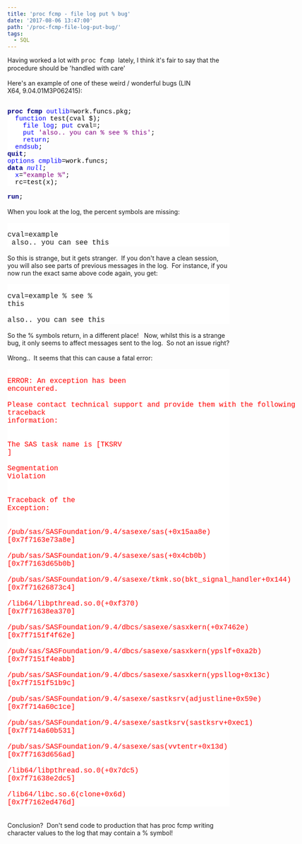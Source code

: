 ```yaml
---
title: 'proc fcmp - file log put % bug'
date: '2017-08-06 13:47:00'
path: '/proc-fcmp-file-log-put-bug/'
tags:
  - SQL
---
```


Having worked a lot with <span style="font-family: Courier New, Courier, monospace;">proc fcmp </span>lately, I think it's fair to say that the procedure should be 'handled with care'<br /><br />Here's an example of one of these weird / wonderful bugs (LIN X64,&nbsp;9.04.01M3P062415):<br /><br /><div style="mso-layout-grid-align: none; mso-pagination: none; text-autospace: none;"><b><span lang="EN-US" style="background: white; color: navy; font-family: &quot;Courier New&quot;; font-size: 11.0pt; mso-bidi-font-family: &quot;Courier New&quot;;">proc</span></b><span lang="EN-US" style="background: white; color: black; font-family: &quot;Courier New&quot;; font-size: 11.0pt; mso-bidi-font-family: &quot;Courier New&quot;;"> </span><b><span lang="EN-US" style="background: white; color: navy; font-family: &quot;Courier New&quot;; font-size: 11.0pt; mso-bidi-font-family: &quot;Courier New&quot;;">fcmp</span></b><span lang="EN-US" style="background: white; color: black; font-family: &quot;Courier New&quot;; font-size: 11.0pt; mso-bidi-font-family: &quot;Courier New&quot;;"> </span><span lang="EN-US" style="background: white; color: blue; font-family: &quot;Courier New&quot;; font-size: 11.0pt; mso-bidi-font-family: &quot;Courier New&quot;;">outlib</span><span lang="EN-US" style="background: white; color: black; font-family: &quot;Courier New&quot;; font-size: 11.0pt; mso-bidi-font-family: &quot;Courier New&quot;;">=work.funcs.pkg;</span></div><div style="mso-layout-grid-align: none; mso-pagination: none; text-autospace: none;"><span lang="EN-US" style="background: white; color: black; font-family: &quot;Courier New&quot;; font-size: 11.0pt; mso-bidi-font-family: &quot;Courier New&quot;;"><span style="mso-spacerun: yes;">&nbsp; </span></span><span lang="EN-US" style="background: white; color: blue; font-family: &quot;Courier New&quot;; font-size: 11.0pt; mso-bidi-font-family: &quot;Courier New&quot;;">function</span><span lang="EN-US" style="background: white; color: black; font-family: &quot;Courier New&quot;; font-size: 11.0pt; mso-bidi-font-family: &quot;Courier New&quot;;"> test(cval \$);</span></div><div style="mso-layout-grid-align: none; mso-pagination: none; text-autospace: none;"><span lang="EN-US" style="background: white; color: black; font-family: &quot;Courier New&quot;; font-size: 11.0pt; mso-bidi-font-family: &quot;Courier New&quot;;"><span style="mso-spacerun: yes;">&nbsp;&nbsp;&nbsp; </span></span><span lang="EN-US" style="background: white; color: blue; font-family: &quot;Courier New&quot;; font-size: 11.0pt; mso-bidi-font-family: &quot;Courier New&quot;;">file</span><span lang="EN-US" style="background: white; color: black; font-family: &quot;Courier New&quot;; font-size: 11.0pt; mso-bidi-font-family: &quot;Courier New&quot;;"> </span><span lang="EN-US" style="background: white; color: blue; font-family: &quot;Courier New&quot;; font-size: 11.0pt; mso-bidi-font-family: &quot;Courier New&quot;;">log</span><span lang="EN-US" style="background: white; color: black; font-family: &quot;Courier New&quot;; font-size: 11.0pt; mso-bidi-font-family: &quot;Courier New&quot;;">; </span><span lang="EN-US" style="background: white; color: blue; font-family: &quot;Courier New&quot;; font-size: 11.0pt; mso-bidi-font-family: &quot;Courier New&quot;;">put</span><span lang="EN-US" style="background: white; color: black; font-family: &quot;Courier New&quot;; font-size: 11.0pt; mso-bidi-font-family: &quot;Courier New&quot;;"> cval=;</span></div><div style="mso-layout-grid-align: none; mso-pagination: none; text-autospace: none;"><span lang="EN-US" style="background: white; color: black; font-family: &quot;Courier New&quot;; font-size: 11.0pt; mso-bidi-font-family: &quot;Courier New&quot;;"><span style="mso-spacerun: yes;">&nbsp;&nbsp;&nbsp; </span></span><span lang="EN-US" style="background: white; color: blue; font-family: &quot;Courier New&quot;; font-size: 11.0pt; mso-bidi-font-family: &quot;Courier New&quot;;">put</span><span lang="EN-US" style="background: white; color: black; font-family: &quot;Courier New&quot;; font-size: 11.0pt; mso-bidi-font-family: &quot;Courier New&quot;;"> </span><span lang="EN-US" style="background: white; color: purple; font-family: &quot;Courier New&quot;; font-size: 11.0pt; mso-bidi-font-family: &quot;Courier New&quot;;">'also.. you can % see % this'</span><span lang="EN-US" style="background: white; color: black; font-family: &quot;Courier New&quot;; font-size: 11.0pt; mso-bidi-font-family: &quot;Courier New&quot;;">;</span></div><div style="mso-layout-grid-align: none; mso-pagination: none; text-autospace: none;"><span lang="EN-US" style="background: white; color: black; font-family: &quot;Courier New&quot;; font-size: 11.0pt; mso-bidi-font-family: &quot;Courier New&quot;;"><span style="mso-spacerun: yes;">&nbsp;&nbsp;&nbsp; </span></span><span lang="EN-US" style="background: white; color: blue; font-family: &quot;Courier New&quot;; font-size: 11.0pt; mso-bidi-font-family: &quot;Courier New&quot;;">return</span><span lang="EN-US" style="background: white; color: black; font-family: &quot;Courier New&quot;; font-size: 11.0pt; mso-bidi-font-family: &quot;Courier New&quot;;">;</span></div><div style="mso-layout-grid-align: none; mso-pagination: none; text-autospace: none;"><span lang="EN-US" style="background: white; color: black; font-family: &quot;Courier New&quot;; font-size: 11.0pt; mso-bidi-font-family: &quot;Courier New&quot;;"><span style="mso-spacerun: yes;">&nbsp; </span></span><span lang="EN-US" style="background: white; color: blue; font-family: &quot;Courier New&quot;; font-size: 11.0pt; mso-bidi-font-family: &quot;Courier New&quot;;">endsub</span><span lang="EN-US" style="background: white; color: black; font-family: &quot;Courier New&quot;; font-size: 11.0pt; mso-bidi-font-family: &quot;Courier New&quot;;">;</span></div><div style="mso-layout-grid-align: none; mso-pagination: none; text-autospace: none;"><b><span lang="EN-US" style="background: white; color: navy; font-family: &quot;Courier New&quot;; font-size: 11.0pt; mso-bidi-font-family: &quot;Courier New&quot;;">quit</span></b><span lang="EN-US" style="background: white; color: black; font-family: &quot;Courier New&quot;; font-size: 11.0pt; mso-bidi-font-family: &quot;Courier New&quot;;">;</span></div><div style="mso-layout-grid-align: none; mso-pagination: none; text-autospace: none;"><span lang="EN-US" style="background: white; color: blue; font-family: &quot;Courier New&quot;; font-size: 11.0pt; mso-bidi-font-family: &quot;Courier New&quot;;">options</span><span lang="EN-US" style="background: white; color: black; font-family: &quot;Courier New&quot;; font-size: 11.0pt; mso-bidi-font-family: &quot;Courier New&quot;;"> </span><span lang="EN-US" style="background: white; color: blue; font-family: &quot;Courier New&quot;; font-size: 11.0pt; mso-bidi-font-family: &quot;Courier New&quot;;">cmplib</span><span lang="EN-US" style="background: white; color: black; font-family: &quot;Courier New&quot;; font-size: 11.0pt; mso-bidi-font-family: &quot;Courier New&quot;;">=work.funcs;</span></div><div style="mso-layout-grid-align: none; mso-pagination: none; text-autospace: none;"><b><span lang="EN-US" style="background: white; color: navy; font-family: &quot;Courier New&quot;; font-size: 11.0pt; mso-bidi-font-family: &quot;Courier New&quot;;">data</span></b><span lang="EN-US" style="background: white; color: black; font-family: &quot;Courier New&quot;; font-size: 11.0pt; mso-bidi-font-family: &quot;Courier New&quot;;"> </span><span lang="EN-US" style="background: white; color: blue; font-family: &quot;Courier New&quot;; font-size: 11.0pt; mso-bidi-font-family: &quot;Courier New&quot;;">_null_</span><span lang="EN-US" style="background: white; color: black; font-family: &quot;Courier New&quot;; font-size: 11.0pt; mso-bidi-font-family: &quot;Courier New&quot;;">;</span></div><div style="mso-layout-grid-align: none; mso-pagination: none; text-autospace: none;"><span lang="EN-US" style="background: white; color: black; font-family: &quot;Courier New&quot;; font-size: 11.0pt; mso-bidi-font-family: &quot;Courier New&quot;;"><span style="mso-spacerun: yes;">&nbsp; </span></span><span lang="EN-US" style="background: white; color: blue; font-family: &quot;Courier New&quot;; font-size: 11.0pt; mso-bidi-font-family: &quot;Courier New&quot;;">x</span><span lang="EN-US" style="background: white; color: black; font-family: &quot;Courier New&quot;; font-size: 11.0pt; mso-bidi-font-family: &quot;Courier New&quot;;">=</span><span lang="EN-US" style="background: white; color: purple; font-family: &quot;Courier New&quot;; font-size: 11.0pt; mso-bidi-font-family: &quot;Courier New&quot;;">"example %"</span><span lang="EN-US" style="background: white; color: black; font-family: &quot;Courier New&quot;; font-size: 11.0pt; mso-bidi-font-family: &quot;Courier New&quot;;">;</span></div><div style="mso-layout-grid-align: none; mso-pagination: none; text-autospace: none;"><span lang="EN-US" style="background: white; color: black; font-family: &quot;Courier New&quot;; font-size: 11.0pt; mso-bidi-font-family: &quot;Courier New&quot;;"><span style="mso-spacerun: yes;">&nbsp; </span>rc=test(x);</span></div><!--[if gte mso 9]><xml> <o:OfficeDocumentSettings>  <o:AllowPNG/> </o:OfficeDocumentSettings></xml><![endif]--> <!--[if gte mso 9]><xml> <w:WordDocument>  <w:View>Normal</w:View>  <w:Zoom>0</w:Zoom>  <w:TrackMoves/>  <w:TrackFormatting/>  <w:PunctuationKerning/>  <w:ValidateAgainstSchemas/>  <w:SaveIfXMLInval>false</w:SaveIfXMLInvalid>  <w:IgnoreMixedContent>false</w:IgnoreMixedContent>  <w:AlwaysShowPlaceholderText>false</w:AlwaysShowPlaceholderText>  <w:DoNotPromoteQF/>  <w:LidThemeOther>EN-US</w:LidThemeOther>  <w:LidThemeAsian>JA</w:LidThemeAsian>  <w:LidThemeComplexScript>X-NONE</w:LidThemeComplexScript>  <w:Compatibility>   <w:BreakWrappedTables/>   <w:SnapToGridInCell/>   <w:WrapTextWithPunct/>   <w:UseAsianBreakRules/>   <w:DontGrowAutofit/>   <w:SplitPgBreakAndParaMark/>   <w:EnableOpenTypeKerning/>   <w:DontFlipMirrorIndents/>   <w:OverrideTableStyleHps/>   <w:UseFELayout/>  </w:Compatibility>  <m:mathPr>   <m:mathFont m:val="Cambria Math"/>   <m:brkBin m:val="before"/>   <m:brkBinSub m:val="&#45;-"/>   <m:smallFrac m:val="off"/>   <m:dispDef/>   <m:lMargin m:val="0"/>   <m:rMargin m:val="0"/>   <m:defJc m:val="centerGroup"/>   <m:wrapIndent m:val="1440"/>   <m:intLim m:val="subSup"/>   <m:naryLim m:val="undOvr"/>  </m:mathPr></w:WordDocument></xml><![endif]--><!--[if gte mso 9]><xml> <w:LatentStyles DefLockedState="false" DefUnhideWhenUsed="true"   DefSemiHidden="true" DefQFormat="false" DefPriority="99"   LatentStyleCount="276">  <w:LsdException Locked="false" Priority="0" SemiHidden="false"    UnhideWhenUsed="false" QFormat="true" Name="Normal"/>  <w:LsdException Locked="false" Priority="9" SemiHidden="false"    UnhideWhenUsed="false" QFormat="true" Name="heading 1"/>  <w:LsdException Locked="false" Priority="9" QFormat="true" Name="heading 2"/>  <w:LsdException Locked="false" Priority="9" QFormat="true" Name="heading 3"/>  <w:LsdException Locked="false" Priority="9" QFormat="true" Name="heading 4"/>  <w:LsdException Locked="false" Priority="9" QFormat="true" Name="heading 5"/>  <w:LsdException Locked="false" Priority="9" QFormat="true" Name="heading 6"/>  <w:LsdException Locked="false" Priority="9" QFormat="true" Name="heading 7"/>  <w:LsdException Locked="false" Priority="9" QFormat="true" Name="heading 8"/>  <w:LsdException Locked="false" Priority="9" QFormat="true" Name="heading 9"/>  <w:LsdException Locked="false" Priority="39" Name="toc 1"/>  <w:LsdException Locked="false" Priority="39" Name="toc 2"/>  <w:LsdException Locked="false" Priority="39" Name="toc 3"/>  <w:LsdException Locked="false" Priority="39" Name="toc 4"/>  <w:LsdException Locked="false" Priority="39" Name="toc 5"/>  <w:LsdException Locked="false" Priority="39" Name="toc 6"/>  <w:LsdException Locked="false" Priority="39" Name="toc 7"/>  <w:LsdException Locked="false" Priority="39" Name="toc 8"/>  <w:LsdException Locked="false" Priority="39" Name="toc 9"/>  <w:LsdException Locked="false" Priority="35" QFormat="true" Name="caption"/>  <w:LsdException Locked="false" Priority="10" SemiHidden="false"    UnhideWhenUsed="false" QFormat="true" Name="Title"/>  <w:LsdException Locked="false" Priority="1" Name="Default Paragraph Font"/>  <w:LsdException Locked="false" Priority="11" SemiHidden="false"    UnhideWhenUsed="false" QFormat="true" Name="Subtitle"/>  <w:LsdException Locked="false" Priority="22" SemiHidden="false"    UnhideWhenUsed="false" QFormat="true" Name="Strong"/>  <w:LsdException Locked="false" Priority="20" SemiHidden="false"    UnhideWhenUsed="false" QFormat="true" Name="Emphasis"/>  <w:LsdException Locked="false" Priority="59" SemiHidden="false"    UnhideWhenUsed="false" Name="Table Grid"/>  <w:LsdException Locked="false" UnhideWhenUsed="false" Name="Placeholder Text"/>  <w:LsdException Locked="false" Priority="1" SemiHidden="false"    UnhideWhenUsed="false" QFormat="true" Name="No Spacing"/>  <w:LsdException Locked="false" Priority="60" SemiHidden="false"    UnhideWhenUsed="false" Name="Light Shading"/>  <w:LsdException Locked="false" Priority="61" SemiHidden="false"    UnhideWhenUsed="false" Name="Light List"/>  <w:LsdException Locked="false" Priority="62" SemiHidden="false"    UnhideWhenUsed="false" Name="Light Grid"/>  <w:LsdException Locked="false" Priority="63" SemiHidden="false"    UnhideWhenUsed="false" Name="Medium Shading 1"/>  <w:LsdException Locked="false" Priority="64" SemiHidden="false"    UnhideWhenUsed="false" Name="Medium Shading 2"/>  <w:LsdException Locked="false" Priority="65" SemiHidden="false"    UnhideWhenUsed="false" Name="Medium List 1"/>  <w:LsdException Locked="false" Priority="66" SemiHidden="false"    UnhideWhenUsed="false" Name="Medium List 2"/>  <w:LsdException Locked="false" Priority="67" SemiHidden="false"    UnhideWhenUsed="false" Name="Medium Grid 1"/>  <w:LsdException Locked="false" Priority="68" SemiHidden="false"    UnhideWhenUsed="false" Name="Medium Grid 2"/>  <w:LsdException Locked="false" Priority="69" SemiHidden="false"    UnhideWhenUsed="false" Name="Medium Grid 3"/>  <w:LsdException Locked="false" Priority="70" SemiHidden="false"    UnhideWhenUsed="false" Name="Dark List"/>  <w:LsdException Locked="false" Priority="71" SemiHidden="false"    UnhideWhenUsed="false" Name="Colorful Shading"/>  <w:LsdException Locked="false" Priority="72" SemiHidden="false"    UnhideWhenUsed="false" Name="Colorful List"/>  <w:LsdException Locked="false" Priority="73" SemiHidden="false"    UnhideWhenUsed="false" Name="Colorful Grid"/>  <w:LsdException Locked="false" Priority="60" SemiHidden="false"    UnhideWhenUsed="false" Name="Light Shading Accent 1"/>  <w:LsdException Locked="false" Priority="61" SemiHidden="false"    UnhideWhenUsed="false" Name="Light List Accent 1"/>  <w:LsdException Locked="false" Priority="62" SemiHidden="false"    UnhideWhenUsed="false" Name="Light Grid Accent 1"/>  <w:LsdException Locked="false" Priority="63" SemiHidden="false"    UnhideWhenUsed="false" Name="Medium Shading 1 Accent 1"/>  <w:LsdException Locked="false" Priority="64" SemiHidden="false"    UnhideWhenUsed="false" Name="Medium Shading 2 Accent 1"/>  <w:LsdException Locked="false" Priority="65" SemiHidden="false"    UnhideWhenUsed="false" Name="Medium List 1 Accent 1"/>  <w:LsdException Locked="false" UnhideWhenUsed="false" Name="Revision"/>  <w:LsdException Locked="false" Priority="34" SemiHidden="false"    UnhideWhenUsed="false" QFormat="true" Name="List Paragraph"/>  <w:LsdException Locked="false" Priority="29" SemiHidden="false"    UnhideWhenUsed="false" QFormat="true" Name="Quote"/>  <w:LsdException Locked="false" Priority="30" SemiHidden="false"    UnhideWhenUsed="false" QFormat="true" Name="Intense Quote"/>  <w:LsdException Locked="false" Priority="66" SemiHidden="false"    UnhideWhenUsed="false" Name="Medium List 2 Accent 1"/>  <w:LsdException Locked="false" Priority="67" SemiHidden="false"    UnhideWhenUsed="false" Name="Medium Grid 1 Accent 1"/>  <w:LsdException Locked="false" Priority="68" SemiHidden="false"    UnhideWhenUsed="false" Name="Medium Grid 2 Accent 1"/>  <w:LsdException Locked="false" Priority="69" SemiHidden="false"    UnhideWhenUsed="false" Name="Medium Grid 3 Accent 1"/>  <w:LsdException Locked="false" Priority="70" SemiHidden="false"    UnhideWhenUsed="false" Name="Dark List Accent 1"/>  <w:LsdException Locked="false" Priority="71" SemiHidden="false"    UnhideWhenUsed="false" Name="Colorful Shading Accent 1"/>  <w:LsdException Locked="false" Priority="72" SemiHidden="false"    UnhideWhenUsed="false" Name="Colorful List Accent 1"/>  <w:LsdException Locked="false" Priority="73" SemiHidden="false"    UnhideWhenUsed="false" Name="Colorful Grid Accent 1"/>  <w:LsdException Locked="false" Priority="60" SemiHidden="false"    UnhideWhenUsed="false" Name="Light Shading Accent 2"/>  <w:LsdException Locked="false" Priority="61" SemiHidden="false"    UnhideWhenUsed="false" Name="Light List Accent 2"/>  <w:LsdException Locked="false" Priority="62" SemiHidden="false"    UnhideWhenUsed="false" Name="Light Grid Accent 2"/>  <w:LsdException Locked="false" Priority="63" SemiHidden="false"    UnhideWhenUsed="false" Name="Medium Shading 1 Accent 2"/>  <w:LsdException Locked="false" Priority="64" SemiHidden="false"    UnhideWhenUsed="false" Name="Medium Shading 2 Accent 2"/>  <w:LsdException Locked="false" Priority="65" SemiHidden="false"    UnhideWhenUsed="false" Name="Medium List 1 Accent 2"/>  <w:LsdException Locked="false" Priority="66" SemiHidden="false"    UnhideWhenUsed="false" Name="Medium List 2 Accent 2"/>  <w:LsdException Locked="false" Priority="67" SemiHidden="false"    UnhideWhenUsed="false" Name="Medium Grid 1 Accent 2"/>  <w:LsdException Locked="false" Priority="68" SemiHidden="false"    UnhideWhenUsed="false" Name="Medium Grid 2 Accent 2"/>  <w:LsdException Locked="false" Priority="69" SemiHidden="false"    UnhideWhenUsed="false" Name="Medium Grid 3 Accent 2"/>  <w:LsdException Locked="false" Priority="70" SemiHidden="false"    UnhideWhenUsed="false" Name="Dark List Accent 2"/>  <w:LsdException Locked="false" Priority="71" SemiHidden="false"    UnhideWhenUsed="false" Name="Colorful Shading Accent 2"/>  <w:LsdException Locked="false" Priority="72" SemiHidden="false"    UnhideWhenUsed="false" Name="Colorful List Accent 2"/>  <w:LsdException Locked="false" Priority="73" SemiHidden="false"    UnhideWhenUsed="false" Name="Colorful Grid Accent 2"/>  <w:LsdException Locked="false" Priority="60" SemiHidden="false"    UnhideWhenUsed="false" Name="Light Shading Accent 3"/>  <w:LsdException Locked="false" Priority="61" SemiHidden="false"    UnhideWhenUsed="false" Name="Light List Accent 3"/>  <w:LsdException Locked="false" Priority="62" SemiHidden="false"    UnhideWhenUsed="false" Name="Light Grid Accent 3"/>  <w:LsdException Locked="false" Priority="63" SemiHidden="false"    UnhideWhenUsed="false" Name="Medium Shading 1 Accent 3"/>  <w:LsdException Locked="false" Priority="64" SemiHidden="false"    UnhideWhenUsed="false" Name="Medium Shading 2 Accent 3"/>  <w:LsdException Locked="false" Priority="65" SemiHidden="false"    UnhideWhenUsed="false" Name="Medium List 1 Accent 3"/>  <w:LsdException Locked="false" Priority="66" SemiHidden="false"    UnhideWhenUsed="false" Name="Medium List 2 Accent 3"/>  <w:LsdException Locked="false" Priority="67" SemiHidden="false"    UnhideWhenUsed="false" Name="Medium Grid 1 Accent 3"/>  <w:LsdException Locked="false" Priority="68" SemiHidden="false"    UnhideWhenUsed="false" Name="Medium Grid 2 Accent 3"/>  <w:LsdException Locked="false" Priority="69" SemiHidden="false"    UnhideWhenUsed="false" Name="Medium Grid 3 Accent 3"/>  <w:LsdException Locked="false" Priority="70" SemiHidden="false"    UnhideWhenUsed="false" Name="Dark List Accent 3"/>  <w:LsdException Locked="false" Priority="71" SemiHidden="false"    UnhideWhenUsed="false" Name="Colorful Shading Accent 3"/>  <w:LsdException Locked="false" Priority="72" SemiHidden="false"    UnhideWhenUsed="false" Name="Colorful List Accent 3"/>  <w:LsdException Locked="false" Priority="73" SemiHidden="false"    UnhideWhenUsed="false" Name="Colorful Grid Accent 3"/>  <w:LsdException Locked="false" Priority="60" SemiHidden="false"    UnhideWhenUsed="false" Name="Light Shading Accent 4"/>  <w:LsdException Locked="false" Priority="61" SemiHidden="false"    UnhideWhenUsed="false" Name="Light List Accent 4"/>  <w:LsdException Locked="false" Priority="62" SemiHidden="false"    UnhideWhenUsed="false" Name="Light Grid Accent 4"/>  <w:LsdException Locked="false" Priority="63" SemiHidden="false"    UnhideWhenUsed="false" Name="Medium Shading 1 Accent 4"/>  <w:LsdException Locked="false" Priority="64" SemiHidden="false"    UnhideWhenUsed="false" Name="Medium Shading 2 Accent 4"/>  <w:LsdException Locked="false" Priority="65" SemiHidden="false"    UnhideWhenUsed="false" Name="Medium List 1 Accent 4"/>  <w:LsdException Locked="false" Priority="66" SemiHidden="false"    UnhideWhenUsed="false" Name="Medium List 2 Accent 4"/>  <w:LsdException Locked="false" Priority="67" SemiHidden="false"    UnhideWhenUsed="false" Name="Medium Grid 1 Accent 4"/>  <w:LsdException Locked="false" Priority="68" SemiHidden="false"    UnhideWhenUsed="false" Name="Medium Grid 2 Accent 4"/>  <w:LsdException Locked="false" Priority="69" SemiHidden="false"    UnhideWhenUsed="false" Name="Medium Grid 3 Accent 4"/>  <w:LsdException Locked="false" Priority="70" SemiHidden="false"    UnhideWhenUsed="false" Name="Dark List Accent 4"/>  <w:LsdException Locked="false" Priority="71" SemiHidden="false"    UnhideWhenUsed="false" Name="Colorful Shading Accent 4"/>  <w:LsdException Locked="false" Priority="72" SemiHidden="false"    UnhideWhenUsed="false" Name="Colorful List Accent 4"/>  <w:LsdException Locked="false" Priority="73" SemiHidden="false"    UnhideWhenUsed="false" Name="Colorful Grid Accent 4"/>  <w:LsdException Locked="false" Priority="60" SemiHidden="false"    UnhideWhenUsed="false" Name="Light Shading Accent 5"/>  <w:LsdException Locked="false" Priority="61" SemiHidden="false"    UnhideWhenUsed="false" Name="Light List Accent 5"/>  <w:LsdException Locked="false" Priority="62" SemiHidden="false"    UnhideWhenUsed="false" Name="Light Grid Accent 5"/>  <w:LsdException Locked="false" Priority="63" SemiHidden="false"    UnhideWhenUsed="false" Name="Medium Shading 1 Accent 5"/>  <w:LsdException Locked="false" Priority="64" SemiHidden="false"    UnhideWhenUsed="false" Name="Medium Shading 2 Accent 5"/>  <w:LsdException Locked="false" Priority="65" SemiHidden="false"    UnhideWhenUsed="false" Name="Medium List 1 Accent 5"/>  <w:LsdException Locked="false" Priority="66" SemiHidden="false"    UnhideWhenUsed="false" Name="Medium List 2 Accent 5"/>  <w:LsdException Locked="false" Priority="67" SemiHidden="false"    UnhideWhenUsed="false" Name="Medium Grid 1 Accent 5"/>  <w:LsdException Locked="false" Priority="68" SemiHidden="false"    UnhideWhenUsed="false" Name="Medium Grid 2 Accent 5"/>  <w:LsdException Locked="false" Priority="69" SemiHidden="false"    UnhideWhenUsed="false" Name="Medium Grid 3 Accent 5"/>  <w:LsdException Locked="false" Priority="70" SemiHidden="false"    UnhideWhenUsed="false" Name="Dark List Accent 5"/>  <w:LsdException Locked="false" Priority="71" SemiHidden="false"    UnhideWhenUsed="false" Name="Colorful Shading Accent 5"/>  <w:LsdException Locked="false" Priority="72" SemiHidden="false"    UnhideWhenUsed="false" Name="Colorful List Accent 5"/>  <w:LsdException Locked="false" Priority="73" SemiHidden="false"    UnhideWhenUsed="false" Name="Colorful Grid Accent 5"/>  <w:LsdException Locked="false" Priority="60" SemiHidden="false"    UnhideWhenUsed="false" Name="Light Shading Accent 6"/>  <w:LsdException Locked="false" Priority="61" SemiHidden="false"    UnhideWhenUsed="false" Name="Light List Accent 6"/>  <w:LsdException Locked="false" Priority="62" SemiHidden="false"    UnhideWhenUsed="false" Name="Light Grid Accent 6"/>  <w:LsdException Locked="false" Priority="63" SemiHidden="false"    UnhideWhenUsed="false" Name="Medium Shading 1 Accent 6"/>  <w:LsdException Locked="false" Priority="64" SemiHidden="false"    UnhideWhenUsed="false" Name="Medium Shading 2 Accent 6"/>  <w:LsdException Locked="false" Priority="65" SemiHidden="false"    UnhideWhenUsed="false" Name="Medium List 1 Accent 6"/>  <w:LsdException Locked="false" Priority="66" SemiHidden="false"    UnhideWhenUsed="false" Name="Medium List 2 Accent 6"/>  <w:LsdException Locked="false" Priority="67" SemiHidden="false"    UnhideWhenUsed="false" Name="Medium Grid 1 Accent 6"/>  <w:LsdException Locked="false" Priority="68" SemiHidden="false"    UnhideWhenUsed="false" Name="Medium Grid 2 Accent 6"/>  <w:LsdException Locked="false" Priority="69" SemiHidden="false"    UnhideWhenUsed="false" Name="Medium Grid 3 Accent 6"/>  <w:LsdException Locked="false" Priority="70" SemiHidden="false"    UnhideWhenUsed="false" Name="Dark List Accent 6"/>  <w:LsdException Locked="false" Priority="71" SemiHidden="false"    UnhideWhenUsed="false" Name="Colorful Shading Accent 6"/>  <w:LsdException Locked="false" Priority="72" SemiHidden="false"    UnhideWhenUsed="false" Name="Colorful List Accent 6"/>  <w:LsdException Locked="false" Priority="73" SemiHidden="false"    UnhideWhenUsed="false" Name="Colorful Grid Accent 6"/>  <w:LsdException Locked="false" Priority="19" SemiHidden="false"    UnhideWhenUsed="false" QFormat="true" Name="Subtle Emphasis"/>  <w:LsdException Locked="false" Priority="21" SemiHidden="false"    UnhideWhenUsed="false" QFormat="true" Name="Intense Emphasis"/>  <w:LsdException Locked="false" Priority="31" SemiHidden="false"    UnhideWhenUsed="false" QFormat="true" Name="Subtle Reference"/>  <w:LsdException Locked="false" Priority="32" SemiHidden="false"    UnhideWhenUsed="false" QFormat="true" Name="Intense Reference"/>  <w:LsdException Locked="false" Priority="33" SemiHidden="false"    UnhideWhenUsed="false" QFormat="true" Name="Book Title"/>  <w:LsdException Locked="false" Priority="37" Name="Bibliography"/>  <w:LsdException Locked="false" Priority="39" QFormat="true" Name="TOC Heading"/> </w:LatentStyles></xml><![endif]--><!--[if gte mso 10]><![endif]--> <!--StartFragment--> <!--EndFragment--><br /><div><b><span lang="EN-US" style="background: white; color: navy; font-family: &quot;Courier New&quot;; font-size: 11.0pt; mso-bidi-font-family: &quot;Courier New&quot;;">run</span></b><span lang="EN-US" style="background: white; color: black; font-family: &quot;Courier New&quot;; font-size: 11.0pt; mso-bidi-font-family: &quot;Courier New&quot;;">;</span><span lang="EN-US"></span></div><br />When you look at the log, the percent symbols are missing:<br /><br /><div style="background-color: white; font-family: Consolas, Courier, &quot;Courier New&quot;; font-size: 16px; white-space: pre;"><div> cval=example </div><div> also.. you can see this</div></div><br />So this is strange, but it gets stranger. &nbsp;If you don't have a clean session, you will also see parts of previous messages in the log. &nbsp;For instance, if you now run the exact same above code again, you get:<br /><br /><div style="background-color: white; font-family: Consolas, Courier, &quot;Courier New&quot;; font-size: 16px; white-space: pre;"> cval=example % see % this</div><div style="background-color: white; font-family: Consolas, Courier, &quot;Courier New&quot;; font-size: 16px; white-space: pre;"> also.. you can see this</div><br />So the % symbols return, in a different place! &nbsp; Now, whilst this is a strange bug, it only seems to affect messages sent to the log. &nbsp;So not an issue right?<br /><br />Wrong.. &nbsp;It seems that this can cause a fatal error:<br /><br /><div style="background-color: white; color: red; font-family: Consolas, Courier, &quot;Courier New&quot;; font-size: 16px; white-space: pre;"> ERROR: An exception has been encountered.</div><div style="background-color: white; color: red; font-family: Consolas, Courier, &quot;Courier New&quot;; font-size: 16px; white-space: pre;"> Please contact technical support and provide them with the following traceback information:</div><div style="background-color: white; color: red; font-family: Consolas, Courier, &quot;Courier New&quot;; font-size: 16px; white-space: pre;"> </div><div style="background-color: white; color: red; font-family: Consolas, Courier, &quot;Courier New&quot;; font-size: 16px; white-space: pre;"> The SAS task name is [TKSRV ]</div><div style="background-color: white; color: red; font-family: Consolas, Courier, &quot;Courier New&quot;; font-size: 16px; white-space: pre;"> Segmentation Violation</div><div style="background-color: white; color: red; font-family: Consolas, Courier, &quot;Courier New&quot;; font-size: 16px; white-space: pre;"> </div><div style="background-color: white; color: red; font-family: Consolas, Courier, &quot;Courier New&quot;; font-size: 16px; white-space: pre;"> Traceback of the Exception:</div><div style="background-color: white; color: red; font-family: Consolas, Courier, &quot;Courier New&quot;; font-size: 16px; white-space: pre;"> </div><div style="background-color: white; color: red; font-family: Consolas, Courier, &quot;Courier New&quot;; font-size: 16px; white-space: pre;"> /pub/sas/SASFoundation/9.4/sasexe/sas(+0x15aa8e) [0x7f7163e73a8e]</div><div style="background-color: white; color: red; font-family: Consolas, Courier, &quot;Courier New&quot;; font-size: 16px; white-space: pre;"> /pub/sas/SASFoundation/9.4/sasexe/sas(+0x4cb0b) [0x7f7163d65b0b]</div><div style="background-color: white; color: red; font-family: Consolas, Courier, &quot;Courier New&quot;; font-size: 16px; white-space: pre;"> /pub/sas/SASFoundation/9.4/sasexe/tkmk.so(bkt_signal_handler+0x144) [0x7f71626873c4]</div><div style="background-color: white; color: red; font-family: Consolas, Courier, &quot;Courier New&quot;; font-size: 16px; white-space: pre;"> /lib64/libpthread.so.0(+0xf370) [0x7f71638ea370]</div><div style="background-color: white; color: red; font-family: Consolas, Courier, &quot;Courier New&quot;; font-size: 16px; white-space: pre;"> /pub/sas/SASFoundation/9.4/dbcs/sasexe/sasxkern(+0x7462e) [0x7f7151f4f62e]</div><div style="background-color: white; color: red; font-family: Consolas, Courier, &quot;Courier New&quot;; font-size: 16px; white-space: pre;"> /pub/sas/SASFoundation/9.4/dbcs/sasexe/sasxkern(ypslf+0xa2b) [0x7f7151f4eabb]</div><div style="background-color: white; color: red; font-family: Consolas, Courier, &quot;Courier New&quot;; font-size: 16px; white-space: pre;"> /pub/sas/SASFoundation/9.4/dbcs/sasexe/sasxkern(ypsllog+0x13c) [0x7f7151f51b9c]</div><div style="background-color: white; color: red; font-family: Consolas, Courier, &quot;Courier New&quot;; font-size: 16px; white-space: pre;"> /pub/sas/SASFoundation/9.4/sasexe/sastksrv(adjustline+0x59e) [0x7f714a60c1ce]</div><div style="background-color: white; color: red; font-family: Consolas, Courier, &quot;Courier New&quot;; font-size: 16px; white-space: pre;"> /pub/sas/SASFoundation/9.4/sasexe/sastksrv(sastksrv+0xec1) [0x7f714a60b531]</div><div style="background-color: white; color: red; font-family: Consolas, Courier, &quot;Courier New&quot;; font-size: 16px; white-space: pre;"> /pub/sas/SASFoundation/9.4/sasexe/sas(vvtentr+0x13d) [0x7f7163d656ad]</div><div style="background-color: white; color: red; font-family: Consolas, Courier, &quot;Courier New&quot;; font-size: 16px; white-space: pre;"> /lib64/libpthread.so.0(+0x7dc5) [0x7f71638e2dc5]</div><div style="background-color: white; color: red; font-family: Consolas, Courier, &quot;Courier New&quot;; font-size: 16px; white-space: pre;"> /lib64/libc.so.6(clone+0x6d) [0x7f7162ed476d]</div><br /><br />Conclusion? &nbsp;Don't send code to production that has proc fcmp writing character values to the log that may contain a % symbol!<br />
